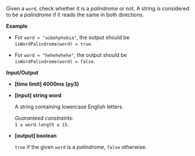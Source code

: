 <div class="markdown"><p>Given a <code>word</code>, check whether it is a <em>palindrome</em> or not. A string is considered to be a <em>palindrome</em> if it reads the same in both directions.</p>
<p><strong>Example</strong></p>
<ul>
<li>
<p>For <code>word = "aibohphobia"</code>, the output should be<br>
<code>isWordPalindrome(word) = true</code>.</p>
</li>
<li>
<p>For <code>word = "hehehehehe"</code>, the output should be<br>
<code>isWordPalindrome(word) = false</code>.</p>
</li>
</ul>
<p><strong>Input/Output</strong></p>
<ul>
<li><strong>[time limit] 4000ms (py3)</strong></li>
</ul>
<ul>
<li>
<p><strong>[input] string word</strong></p>
<p>A string containing lowercase English letters.</p>
<p><em>Guaranteed constraints:</em><br>
<code>1 ≤ word.length ≤ 15</code>.</p>
</li>
<li>
<p><strong>[output] boolean</strong></p>
<p><code>true</code> if the given <code>word</code> is a <em>palindrome</em>, <code>false</code> otherwise.</p>
</li>
</ul>
</div>
